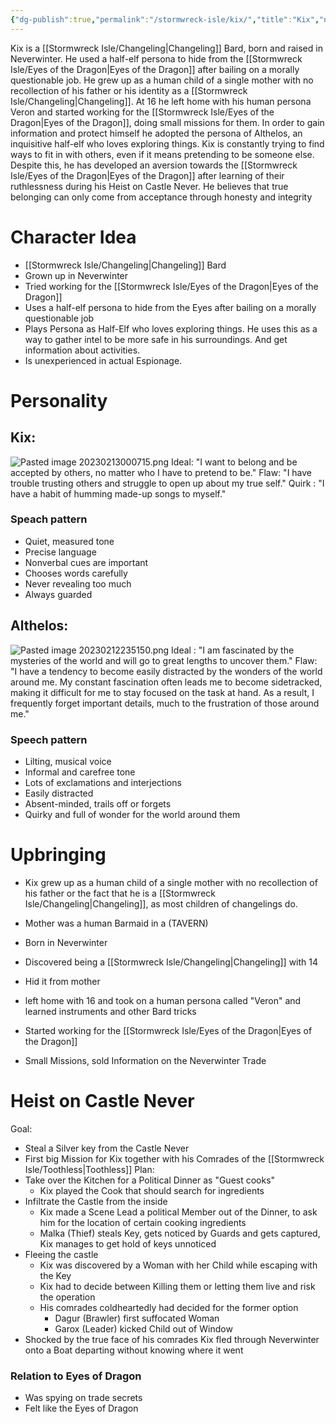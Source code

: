 ```yaml
---
{"dg-publish":true,"permalink":"/stormwreck-isle/kix/","title":"Kix","noteIcon":"NPC","created":"2023-02-12T19:50:46.594+01:00","updated":"2023-03-30T14:15:32.499+02:00"}
---
```



 Kix is a [[Stormwreck Isle/Changeling\|Changeling]] Bard, born and raised in Neverwinter. He used a half-elf persona to hide from the [[Stormwreck Isle/Eyes of the Dragon\|Eyes of the Dragon]] after bailing on a morally questionable job. He grew up as a human child of a single mother with no recollection of his father or his identity as a [[Stormwreck Isle/Changeling\|Changeling]]. At 16 he left home with his human persona Veron and started working for the [[Stormwreck Isle/Eyes of the Dragon\|Eyes of the Dragon]], doing small missions for them. In order to gain information and protect himself he adopted the persona of Althelos, an inquisitive half-elf who loves exploring things. Kix is constantly trying to find ways to fit in with others, even if it means pretending to be someone else. Despite this, he has developed an aversion towards the [[Stormwreck Isle/Eyes of the Dragon\|Eyes of the Dragon]] after learning of their ruthlessness during his Heist on Castle Never. He believes that true belonging can only come from acceptance through honesty and integrity

# Character Idea
- [[Stormwreck Isle/Changeling\|Changeling]] Bard
- Grown up in Neverwinter
- Tried working for the [[Stormwreck Isle/Eyes of the Dragon\|Eyes of the Dragon]]
- Uses a half-elf persona to hide from the Eyes after bailing on a morally questionable job
- Plays Persona as Half-Elf who loves exploring things. He uses this as a way to gather intel to be more safe in his surroundings. And get information about activities.
- Is unexperienced in actual Espionage.

# Personality

## Kix:
![Pasted image 20230213000715.png](/img/user/resources/Pictures/Pasted%20image%2020230213000715.png)
Ideal:  "I want to belong and be accepted by others, no matter who I have to pretend to be."
Flaw: "I have trouble trusting others and struggle to open up about my true self."
Quirk : "I have a habit of humming made-up songs to myself."

### Speach pattern
-   Quiet, measured tone
-   Precise language
-   Nonverbal cues are important
-   Chooses words carefully
-   Never revealing too much
-   Always guarded



## Althelos:
![Pasted image 20230212235150.png](/img/user/resources/Pictures/Pasted%20image%2020230212235150.png)
Ideal : "I am fascinated by the mysteries of the world and will go to great lengths to uncover them."
Flaw: "I have a tendency to become easily distracted by the wonders of the world around me. My constant fascination often leads me to become sidetracked, making it difficult for me to stay focused on the task at hand. As a result, I frequently forget important details, much to the frustration of those around me."

### Speech pattern
-   Lilting, musical voice
-   Informal and carefree tone
-   Lots of exclamations and interjections
-   Easily distracted
-   Absent-minded, trails off or forgets
-   Quirky and full of wonder for the world around them

# Upbringing
- Kix grew up as a human child of a single mother with no recollection of his father or the fact that he is a [[Stormwreck Isle/Changeling\|Changeling]], as most children of changelings do.
- Mother was a human Barmaid in a (TAVERN)
- Born in Neverwinter
- Discovered being a [[Stormwreck Isle/Changeling\|Changeling]] with 14
- Hid it from mother

- left home with 16 and took on a human persona called "Veron" and learned instruments and other Bard tricks
- Started working for the [[Stormwreck Isle/Eyes of the Dragon\|Eyes of the Dragon]]
- Small Missions, sold Information on the Neverwinter Trade
 
# Heist on Castle Never
Goal:
- Steal a Silver key from the Castle Never 
- First big Mission for Kix together with his Comrades of the [[Stormwreck Isle/Toothless\|Toothless]]
Plan:
- Take over the Kitchen for a Political Dinner as "Guest cooks"
	- Kix played the Cook that should search for ingredients
- Infiltrate  the Castle from the inside
	- Kix made a Scene Lead a political Member out of the Dinner, to ask him for the location of certain cooking ingredients
	- Malka (Thief) steals Key, gets noticed by Guards and gets captured, Kix manages to get hold of keys unnoticed
- Fleeing the castle
	- Kix was discovered by a Woman with her Child while escaping with the Key
	- Kix had to decide between Killing them or letting them live and risk the operation
	- His comrades coldheartedly had decided for the former option
		- Dagur (Brawler) first suffocated Woman
		- Garox (Leader) kicked Child out of Window
- Shocked by the true face of his comrades Kix fled through Neverwinter onto a Boat departing without knowing where it went

### Relation to Eyes of Dragon
- Was spying on trade secrets
- Felt like the Eyes of Dragon


